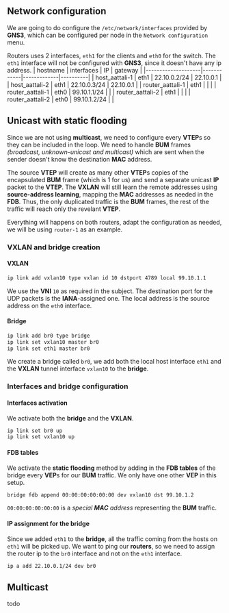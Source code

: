 ## Network configuration
We are going to do configure the `/etc/network/interfaces` provided by **GNS3**, which can be configured per node in the `Network configuration` menu.

Routers uses 2 interfaces, `eth1` for the clients and `eth0` for the switch.
The `eth1` interface will not be configured with **GNS3**, since it doesn't have any ip address.
|      hostname      | interfaces |     IP      | gateway  |
|--------------------|------------|-------------|----------|
|  host_aattali-1  |    eth1    | 22.10.0.2/24 | 22.10.0.1 |
|  host_aattali-2  |    eth1    | 22.10.0.3/24 | 22.10.0.1 |
| router_aattali-1 |    eth1    |  |          |
| router_aattali-1 |    eth0    | 99.10.1.1/24 |          |
| router_aattali-2 |    eth1    |  |          |
| router_aattali-2 |    eth0    | 99.10.1.2/24 |          |

## Unicast with static flooding
Since we are not using **multicast**, we need to configure every **VTEP**s so they can be included in the loop.
We need to handle **BUM** frames *(broadcast, unknown-unicast and multicast)* which are sent when the sender doesn't know the destination **MAC** address.

The source **VTEP** will create as many other **VTEP**s copies of the encapsulated **BUM** frame (which is 1 for us) and send a separate unicast **IP** packet to the **VTEP**.
The **VXLAN** will still learn the remote addresses using **source-address learning**, mapping the **MAC** addresses as needed in the **FDB**.
Thus, the only duplicated traffic is the **BUM** frames, the rest of the traffic will reach only the revelant **VTEP**.

Everything will happens on both routers, adapt the configuration as needed, we will be using `router-1` as an example.
### VXLAN and bridge creation
#### VXLAN
```sh
ip link add vxlan10 type vxlan id 10 dstport 4789 local 99.10.1.1
```
We use the **VNI** `10` as required in the subject. The destination port for the UDP packets is the **IANA**-assigned one. The local address is the source address on the `eth0` interface.
#### Bridge
```sh
ip link add br0 type bridge
ip link set vxlan10 master br0
ip link set eth1 master br0
```
We create a bridge called `br0`, we add both the local host interface `eth1` and the **VXLAN** tunnel interface `vxlan10` to the **bridge**.
### Interfaces and bridge configuration
#### Interfaces activation
We activate both the **bridge** and the **VXLAN**.
```sh
ip link set br0 up
ip link set vxlan10 up
```
#### FDB tables
We activate the **static flooding** method by adding in the **FDB tables** of the bridge every **VEP**s for our **BUM** traffic.
We only have one other **VEP** in this setup.
```sh
bridge fdb append 00:00:00:00:00:00 dev vxlan10 dst 99.10.1.2
```
``00:00:00:00:00:00`` is a *special* ***MAC*** *address* representing the **BUM** traffic.
#### IP assignment for the bridge
Since we added `eth1` to the **bridge**, all the traffic coming from the hosts on `eth1` will be picked up.
We want to ping our **routers**, so we need to assign the router ip to the `br0` interface and not on the `eth1` interface.
```sh
ip a add 22.10.0.1/24 dev br0
```

## Multicast
todo